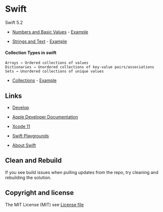 # Swift
Swift 5.2


- [Numbers and Basic Values](https://developer.apple.com/documentation/swift/swift_standard_library/numbers_and_basic_values) - [Example](CollectionsPlayground.playground)

- [Strings and Text](https://developer.apple.com/documentation/swift/swift_standard_library/strings_and_text) - [Example](CollectionsPlayground.playground)

#### Collection Types in swift

    Arrays → Ordered collections of values
    Dictionaries → Unordered collections of key-value pairs/associations
    Sets → Unordered collections of unique values

- [Collections](https://developer.apple.com/documentation/swift/swift_standard_library/collections) - [Example](CollectionsPlayground.playground)

## Links

- [Develop](https://developer.apple.com/develop/)

- [Apple Developer Documentation](https://developer.apple.com/documentation)

- [Xcode 11](https://developer.apple.com/xcode/)

- [Swift Playgrounds](https://www.apple.com/swift/playgrounds/)

- [About Swift](https://docs.swift.org/swift-book/)

## Clean and Rebuild

If you see build issues when pulling updates from the repo, try cleaning and rebuilding the solution.

## Copyright and license

The MIT License (MIT) see [License file](https://github.com/jorgemht/SkiaSharpXF/blob/master/LICENSE)
